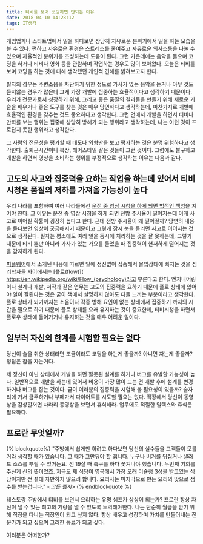 ```yaml
---
title: 티비를 보며 코딩하면 안되는 이유
date: 2018-04-10 14:28:12
tags: IT생각
---
```

게임업계나 스타트업에서 일을 하다보면 상당히 자유로운 분위기에서 일을 하는 모습을 볼 수 있다. 편하고 자유로운 환경은 스트레스를 줄여주고 자유로운 의사소통을 나눌 수 있으며 자율적인 분위기를 조성하는데 도움이 된다. 그런 가운데에는 음악을 들으며 코딩을 하거나 티비나 영화 등을 관람하며 작업하는 경우도 많이 보아왔다. 오늘은 티비를 보며 코딩을 하는 것에 대해 생각했던 개인적 견해를 밝혀보고자 한다.

필자의 경우는 주변소음을 차단하기 위한 정도로 가사가 없는 음악을 듣거나 아무 것도 듣지않는 경우가 많은데 그게 가장 개발에 집중하는 효율적이다고 생각하기 때문이다. 우리가 전문가로서 성장하기 위해, 그리고 좋은 품질의 결과물을 만들기 위해 새로운 기술을 배우거나 좋은 도구를 찾는 것은 매우 당연하다고 생각하는데, 마찬가지로 개발에 효율적인 환경을 갖추는 것도 중요하다고 생각한다. 그런 면에서 개발을 하면서 티비나 만화를 보는 행위는 집중에 상당히 방해가 되는 행위라고 생각하는데, 나는 이런 것이 프로답지 못한 행위라고 생각한다.

그 사람의 전문성을 평가할 때 태도나 외형만을 보고 평가하는 것은 분명 위험하다고 생각한다. 출퇴근시간이나 복장, 헤어스타일 같은 것들이 그런 것이다. 그럼에도 불구하고 개발을 하면서 영상을 소비하는 행위를 부정적으로 생각하는 이유는 다음과 같다.

## 고도의 사고와 집중력을 요하는 작업을 하는데 있어서 티비시청은 품질의 저하를 가져올 가능성이 높다

우리 나라를 포함하여 여러 나라들에선 [운전 중 영상 시청을 하게 되면 법적인 책임](http://shr.gs/YuHWstD)을 지어야 한다. 그 이유는 운전 중 영상 시청을 하게 되면 전방 주시율이 떨어지는데 이게 사고로 이어질 확률이 굉장히 높다고 한다. 근데 전방 주시율이 왜 떨어질까? 당연히 내용을 듣다보면 영상이 궁금해지기 때문이고 그렇게 잠시 눈을 돌리면 사고로 이어지는 것으로 생각된다. 필자는 평소에도 여러 일을 동시에 처리하는 것을 잘 못하는데, 그렇기 때문에 티비 뿐만 아니라 가사가 있는 가요를 들었을 때 집중력이 현저하게 떨어지는 것을 감지하게 된다.

[피플웨어](http://www.aladin.co.kr/shop/wproduct.aspx?ItemId=394762)에서 소개된 내용에 따르면 일에 정신없이 집중해서 몰입상태에 빠지는 것을 심리학자들 사이에서는 [플로(flow)]( https://en.wikipedia.org/wiki/Flow_(psychology)라고 부른다고 한다. 엔지니어링이나 설계나 개발, 저작과 같은 업무는 고도의 집중력을 요하기 때문에 플로 상태에 있어야 일이 잘된다는 것은 굳이 책에서 설명하지 않아도 다들 느끼는 부분이라고 생각한다. 플로 상태가 되기까지는 소음이나 각종 방해 요인이 없는 상태에서 집중하기 까지의 시간을 필요로 하기 때문에 플로 상태를 오래 유지하는 것이 중요한데, 티비시청을 하면서 플로우 상태에 들어가거나 유지하는 것을 매우 어려운 일이다.

## 일부러 자신의 한계를 시험할 필요는 없다

당신이 술을 취한 상태라면 조금이라도 코딩을 하는게 좋을까? 아니면 자는게 좋을까? 정답은 잠을 자는거다.

제 정신이 아닌 상태에서 개발을 하면 잘못된 설계를 하거나 버그를 유발할 가능성이 높다. 일반적으로 개발을 하는데 있어서 비용이 가장 많이 드는 건 개발 후에 설계를 변경하거나 버그를 잡는 것이다. 굳이 여러분의 집중력을 시험해 볼 필요성이 있을까? 술자리에 가서 금주하거나 부페가서 다이어트를 시도할 필요는 없다. 직장에서 당신이 동영상을 감상할꺼면 차라리 동영상을 보면서 휴식해라. 업무에도 적절한 릴렉스와 휴식은 필요하다.

## 프로란 무엇일까?

{% blockquote%}
"주방에서 쉽게만 하려고 하다보면 당신의 실수들을 고객들이 모를거라 생각할 때가 있습니다. 그 때가 그만둬야 할 땝니다. 누구나 버거를 뒤집거나 샐러드 소스를 뿌릴 수 있거든요. 전 19살 때 축구를 하다 쫓겨나야 했습니다. 두번째 기회를 주신게 신의 뜻이었죠. 지금도 제 식당이 영국에서 가장 오래 미슐랭 3성을 받고있는 식당이지만 전 절대 자만하지 않으려 합니다. 요리사는 마지막으로 만든 요리의 맛으로 점수를 받는겁니다."
_<고든 렘지>_
{% endblockquote %}

레스토랑 주방에서 티비를 보면서 요리하는 유명 쉐프가 상상이 되는가? 프로란 항상 자신이 낼 수 있는 최고의 기량을 낼 수 있도록 노력해야한다. 나는 단순히 월급을 받기 위해 직장을 다니는 직장인이 되고 싶지 않다. 항상 배우고 성장하며 가치를 만들어내는 전문가가 되고 싶으며 그러한 동료가 되고 싶다.

여러분은 어떠한가?
